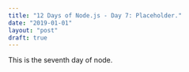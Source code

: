 ```yaml
---
title: "12 Days of Node.js - Day 7: Placeholder."
date: "2019-01-01"
layout: "post"
draft: true
---
```


This is the seventh day of node.
